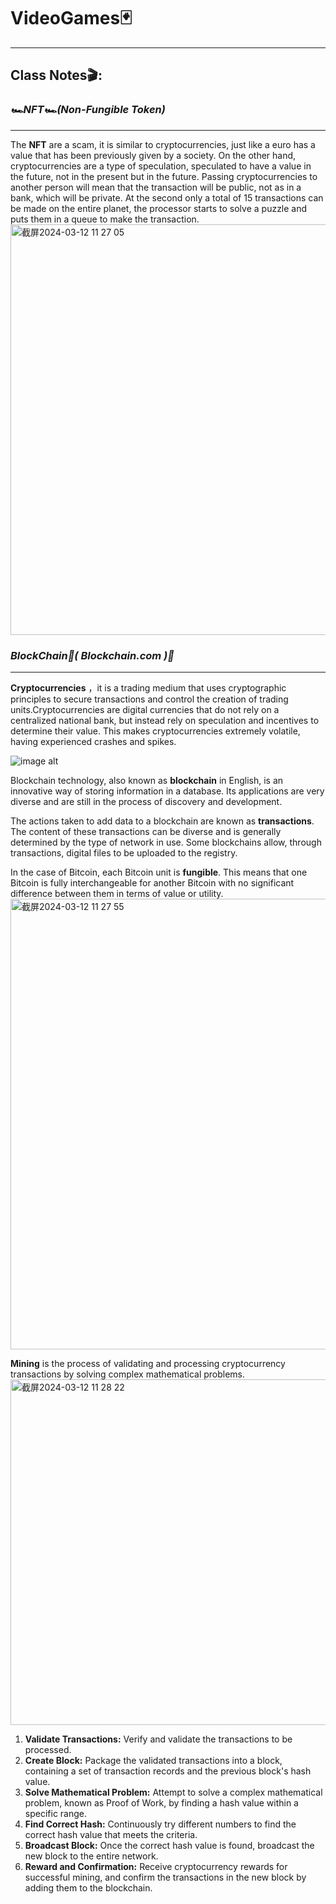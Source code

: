 # VideoGames🃏

---



## Class Notes🎬:





### *🏎️NFT🏎️(Non-Fungible Token)*
___

The **NFT** are a scam, it is similar to cryptocurrencies, just like a euro has a value that has been previously given by a society. On the other hand, cryptocurrencies are a type of speculation, speculated to have a value in the future, not in the present but in the future. Passing cryptocurrencies to another person will mean that the transaction will be public, not as in a bank, which will be private. At the second only a total of 15 transactions can be made on the entire planet, the processor starts to solve a puzzle and puts them in a queue to make the transaction.
<img width="657" alt="截屏2024-03-12 11 27 05" src="https://github.com/ahong2006/VideoGames/assets/124577520/966e03cc-5700-4946-a497-0cc76858e48f">





### *BlockChain🚝( Blockchain.com )🚝*
___
**Cryptocurrencies** ，it is a trading medium that uses cryptographic principles to secure transactions and control the creation of trading units.Cryptocurrencies are digital currencies that do not rely on a centralized national bank, but instead rely on speculation and incentives to determine their value. This makes cryptocurrencies extremely volatile, having experienced crashes and spikes.

![image alt](https://chinese.aljazeera.net/wp-content/uploads/2021/09/GettyImages-1248674199.jpg?resize=1200%2C675)


Blockchain technology, also known as **blockchain** in English, is an innovative way of storing information in a database. Its applications are very diverse and are still in the process of discovery and development. 

The actions taken to add data to a blockchain are known as **transactions**. The content of these transactions can be diverse and is generally determined by the type of network in use. Some blockchains allow, through transactions, digital files to be uploaded to the registry.


In the case of Bitcoin, each Bitcoin unit is **fungible**. This means that one Bitcoin is fully interchangeable for another Bitcoin with no significant difference between them in terms of value or utility.
<img width="721" alt="截屏2024-03-12 11 27 55" src="https://github.com/ahong2006/VideoGames/assets/124577520/58d1f93c-4215-492c-8699-e69f5339489d">



**Mining** is the process of validating and processing cryptocurrency transactions by solving complex mathematical problems.
<img width="553" alt="截屏2024-03-12 11 28 22" src="https://github.com/ahong2006/VideoGames/assets/124577520/fe03326e-96c5-43b1-a7c8-4df289e3062d">



1. **Validate Transactions:** Verify and validate the transactions to be processed.
1. **Create Block:** Package the validated transactions into a block, containing a set of transaction records and the previous block's hash value.
1. **Solve Mathematical Problem:** Attempt to solve a complex mathematical problem, known as Proof of Work, by finding a hash value within a specific range.
1. **Find Correct Hash:** Continuously try different numbers to find the correct hash value that meets the criteria.
1. **Broadcast Block:** Once the correct hash value is found, broadcast the new block to the entire network.
1. **Reward and Confirmation:** Receive cryptocurrency rewards for successful mining, and confirm the transactions in the new block by adding them to the blockchain.
